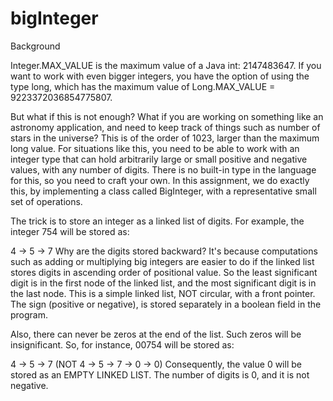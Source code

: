 # bigInteger
Background

Integer.MAX_VALUE is the maximum value of a Java int: 2147483647. If you want to work with even bigger integers, you have the option of using the type long, which has the maximum value of Long.MAX_VALUE = 9223372036854775807.

But what if this is not enough? What if you are working on something like an astronomy application, and need to keep track of things such as number of stars in the universe? This is of the order of 1023, larger than the maximum long value. For situations like this, you need to be able to work with an integer type that can hold arbitrarily large or small positive and negative values, with any number of digits. There is no built-in type in the language for this, so you need to craft your own. In this assignment, we do exactly this, by implementing a class called BigInteger, with a representative small set of operations.

The trick is to store an integer as a linked list of digits. For example, the integer 754 will be stored as:

   4 -> 5 -> 7
Why are the digits stored backward? It's because computations such as adding or multiplying big integers are easier to do if the linked list stores digits in ascending order of positional value. So the least significant digit is in the first node of the linked list, and the most significant digit is in the last node.
This is a simple linked list, NOT circular, with a front pointer. The sign (positive or negative), is stored separately in a boolean field in the program.

Also, there can never be zeros at the end of the list. Such zeros will be insignificant. So, for instance, 00754 will be stored as:

   4 -> 5 -> 7 (NOT 4 -> 5 -> 7 -> 0 -> 0)
Consequently, the value 0 will be stored as an EMPTY LINKED LIST. The number of digits is 0, and it is not negative.
